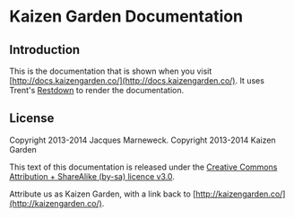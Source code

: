 # Kaizen Garden Documentation

## Introduction

This is the documentation that is shown when you visit [http://docs.kaizengarden.co/](http://docs.kaizengarden.co/).  It uses Trent's [Restdown](https://github.com/trentm/restdown/) to render the documentation.

## License

Copyright 2013-2014 Jacques Marneweck.
Copyright 2013-2014 Kaizen Garden

This text of this documentation is released under the [Creative Commons Attribution + ShareAlike (by-sa) licence v3.0](http://creativecommons.org/licenses/by-sa/3.0/).

Attribute us as Kaizen Garden, with a link back to [http://kaizengarden.co/](http://kaizengarden.co/).
